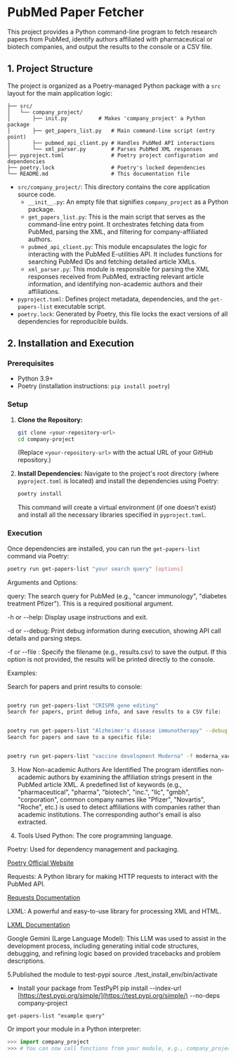 # PubMed Paper Fetcher

This project provides a Python command-line program to fetch research papers from PubMed, identify authors affiliated with pharmaceutical or biotech companies, and output the results to the console or a CSV file.

## 1. Project Structure

The project is organized as a Poetry-managed Python package with a `src` layout for the main application logic:
```company-project/
├── src/
│   └── company_project/
│       ├── init.py          # Makes 'company_project' a Python package
│       ├── get_papers_list.py   # Main command-line script (entry point)
│       ├── pubmed_api_client.py # Handles PubMed API interactions
│       └── xml_parser.py        # Parses PubMed XML responses
├── pyproject.toml               # Poetry project configuration and dependencies
├── poetry.lock                  # Poetry's locked dependencies
└── README.md                    # This documentation file
```
* `src/company_project/`: This directory contains the core application source code.
    * `__init__.py`: An empty file that signifies `company_project` as a Python package.
    * `get_papers_list.py`: This is the main script that serves as the command-line entry point. It orchestrates fetching data from PubMed, parsing the XML, and filtering for company-affiliated authors.
    * `pubmed_api_client.py`: This module encapsulates the logic for interacting with the PubMed E-utilities API. It includes functions for searching PubMed IDs and fetching detailed article XMLs.
    * `xml_parser.py`: This module is responsible for parsing the XML responses received from PubMed, extracting relevant article information, and identifying non-academic authors and their affiliations.
* `pyproject.toml`: Defines project metadata, dependencies, and the `get-papers-list` executable script.
* `poetry.lock`: Generated by Poetry, this file locks the exact versions of all dependencies for reproducible builds.

## 2. Installation and Execution

### Prerequisites

* Python 3.9+
* Poetry (installation instructions: `pip install poetry`)

### Setup

1.  **Clone the Repository:**
    ```bash
    git clone <your-repository-url>
    cd company-project
    ```
    (Replace `<your-repository-url>` with the actual URL of your GitHub repository.)

2.  **Install Dependencies:**
    Navigate to the project's root directory (where `pyproject.toml` is located) and install the dependencies using Poetry:
    ```bash
    poetry install
    ```
    This command will create a virtual environment (if one doesn't exist) and install all the necessary libraries specified in `pyproject.toml`.

### Execution

Once dependencies are installed, you can run the `get-papers-list` command via Poetry:

```bash
poetry run get-papers-list "your search query" [options]
```
Arguments and Options:

query: The search query for PubMed (e.g., "cancer immunology", "diabetes treatment Pfizer"). This is a required positional argument.

-h or --help: Display usage instructions and exit.

-d or --debug: Print debug information during execution, showing API call details and parsing steps.

-f <filename> or --file <filename>: Specify the filename (e.g., results.csv) to save the output. If this option is not provided, the results will be printed directly to the console.

Examples:

Search for papers and print results to console:

```Bash

poetry run get-papers-list "CRISPR gene editing"
Search for papers, print debug info, and save results to a CSV file:
```
```Bash

poetry run get-papers-list "Alzheimer's disease immunotherapy" --debug --file alz_results.csv
Search for papers and save to a specific file:
```
```Bash

poetry run get-papers-list "vaccine development Moderna" -f moderna_vaccines.csv
```
3. How Non-academic Authors Are Identified
The program identifies non-academic authors by examining the affiliation strings present in the PubMed article XML. A predefined list of keywords (e.g., "pharmaceutical", "pharma", "biotech", "inc.", "llc", "gmbh", "corporation", common company names like "Pfizer", "Novartis", "Roche", etc.) is used to detect affiliations with companies rather than academic institutions. The corresponding author's email is also extracted.

4. Tools Used
Python: The core programming language.

Poetry: Used for dependency management and packaging.

[Poetry Official Website](https://python-poetry.org/)

Requests: A Python library for making HTTP requests to interact with the PubMed API.

[Requests Documentation](https://requests.readthedocs.io/en/latest/)

LXML: A powerful and easy-to-use library for processing XML and HTML.

[LXML Documentation](https://lxml.de/tutorial.html)

Google Gemini (Large Language Model): This LLM was used to assist in the development process, including generating initial code structures, debugging, and refining logic based on provided tracebacks and problem descriptions.

5.Published the module to test-pypi
source ./test_install_env/bin/activate

* Install your package from TestPyPI
pip install --index-url [https://test.pypi.org/simple/](https://test.pypi.org/simple/) --no-deps company-project

``` Now you can use your command-line script:
get-papers-list "example query"
```

 Or import your module in a Python interpreter:
 ```python
 >>> import company_project
 >>> # You can now call functions from your module, e.g., company_project.pubmed_api_client.search_pubmed_ids(...)
```
